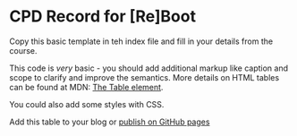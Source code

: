 # CPD Record for [Re]Boot

Copy this basic template in teh index file and fill in your details from the course.

This code is *very* basic - you should add additional markup like caption and scope to clarify and improve the semantics. More details on HTML tables can be found at MDN: [The Table element](https://developer.mozilla.org/en-US/docs/Web/HTML/Element/table).

You could also add some styles with CSS.

Add this table to your blog or [publish on GitHub pages](https://thecodersguilduk.github.io/cpd_record)

